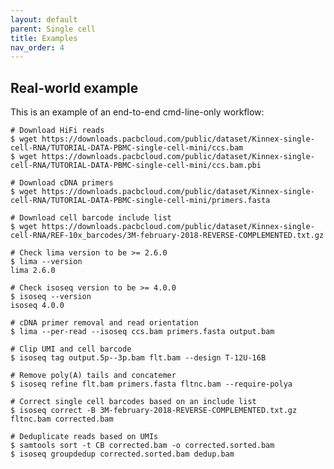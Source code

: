 ```yaml
---
layout: default
parent: Single cell
title: Examples
nav_order: 4
---
```


## Real-world example

This is an example of an end-to-end cmd-line-only workflow:

    # Download HiFi reads
    $ wget https://downloads.pacbcloud.com/public/dataset/Kinnex-single-cell-RNA/TUTORIAL-DATA-PBMC-single-cell-mini/ccs.bam
    $ wget https://downloads.pacbcloud.com/public/dataset/Kinnex-single-cell-RNA/TUTORIAL-DATA-PBMC-single-cell-mini/ccs.bam.pbi

    # Download cDNA primers
    $ wget https://downloads.pacbcloud.com/public/dataset/Kinnex-single-cell-RNA/TUTORIAL-DATA-PBMC-single-cell-mini/primers.fasta
    
    # Download cell barcode include list
    $ wget https://downloads.pacbcloud.com/public/dataset/Kinnex-single-cell-RNA/REF-10x_barcodes/3M-february-2018-REVERSE-COMPLEMENTED.txt.gz

    # Check lima version to be >= 2.6.0
    $ lima --version
    lima 2.6.0

    # Check isoseq version to be >= 4.0.0
    $ isoseq --version
    isoseq 4.0.0 

    # cDNA primer removal and read orientation
    $ lima --per-read --isoseq ccs.bam primers.fasta output.bam

    # Clip UMI and cell barcode
    $ isoseq tag output.5p--3p.bam flt.bam --design T-12U-16B

    # Remove poly(A) tails and concatemer
    $ isoseq refine flt.bam primers.fasta fltnc.bam --require-polya

    # Correct single cell barcodes based on an include list
    $ isoseq correct -B 3M-february-2018-REVERSE-COMPLEMENTED.txt.gz fltnc.bam corrected.bam

    # Deduplicate reads based on UMIs
    $ samtools sort -t CB corrected.bam -o corrected.sorted.bam
    $ isoseq groupdedup corrected.sorted.bam dedup.bam 
